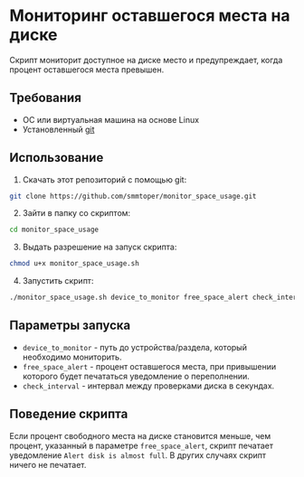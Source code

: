 # Мониторинг оставшегося места на диске

Скрипт мониторит доступное на диске место и предупреждает, когда процент оставшегося места превышен.

## Требования

- ОС или виртуальная машина на основе Linux 
- Установленный [git](https://git-scm.com/book/ru/v2/%D0%92%D0%B2%D0%B5%D0%B4%D0%B5%D0%BD%D0%B8%D0%B5-%D0%A3%D1%81%D1%82%D0%B0%D0%BD%D0%BE%D0%B2%D0%BA%D0%B0-Git)

## Использование

1. Скачать этот репозиторий с помощью git:

```bash
git clone https://github.com/smmtoper/monitor_space_usage.git
```

2. Зайти в папку со скриптом:

```bash
cd monitor_space_usage
```

3. Выдать разрешение на запуск скрипта:

```bash
chmod u+x monitor_space_usage.sh
```

4. Запустить скрипт:

```bash
./monitor_space_usage.sh device_to_monitor free_space_alert check_interval
```

## Параметры запуска

- `device_to_monitor` - путь до устройства/раздела, который необходимо мониторить.
- `free_space_alert` - процент оставшегося места, при привышении которого будет печататься уведомление о переполнении.
- `check_interval` - интервал между проверками диска в секундах.

## Поведение скрипта

Если процент свободного места на диске становится меньше, чем процент, указанный в параметре `free_space_alert`, скрипт печатает уведомление `Alert disk is almost full`. В других случаях скрипт ничего не печатает.